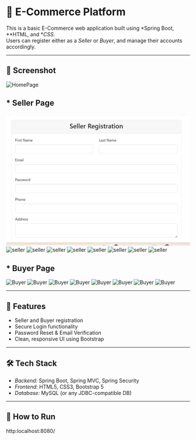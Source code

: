 # 🛒 E-Commerce Platform

This is a basic E-Commerce web application built using *Spring Boot, **HTML, and **CSS*.  
Users can register either as a *Seller* or *Buyer*, and manage their accounts accordingly.

---

## 📸 Screenshot

![HomePage](Screenshot/Mainpage.png)
## * Seller Page
![seller](Screenshot/Screenshot/seller1.png)
![seller](Screenshot/seller2.png)
![seller](Screenshot/seller3.png)
![seller](Screenshot/seller4.png)
![seller](Screenshot/seller5.png)
![seller](Screenshot/seller6.png)
![seller](Screenshot/seller7.png)
![seller](Screenshot/seller8.png)
![seller](Screenshot/seller9.png)

## * Buyer Page
![Buyer](Screenshot/buyer.png)
![Buyer](Screenshot/buyer1.png)
![Buyer](Screenshot/buyer2.png)
![Buyer](Screenshot/buyer3.png)
![Buyer](Screenshot/buyer4.png)
![Buyer](Screenshot/buyer5.png)
![Buyer](Screenshot/buyer6.png)
![Buyer](Screenshot/buyer7.png)


---

## 🚀 Features

- Seller and Buyer registration
- Secure Login functionality
- Password Reset & Email Verification
- Clean, responsive UI using Bootstrap

---

## 🛠 Tech Stack

- *Backend:* Spring Boot, Spring MVC, Spring Security  
- *Frontend:* HTML5, CSS3, Bootstrap 5  
- *Database:* MySQL (or any JDBC-compatible DB)

---

## 🧪 How to Run

http:localhost:8080/
